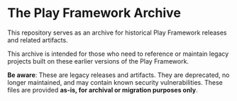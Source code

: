 # The Play Framework Archive

This repository serves as an archive for historical Play Framework releases and related artifacts.

This archive is intended for those who need to reference or maintain legacy projects built on these earlier versions of the Play Framework.

**Be aware**: These are legacy releases and artifacts.
They are deprecated, no longer maintained, and may contain known security vulnerabilities.
These files are provided **as-is, for archival or migration purposes only**.
